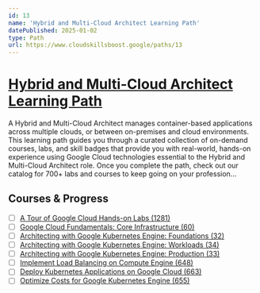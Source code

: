 ```yaml
---
id: 13
name: 'Hybrid and Multi-Cloud Architect Learning Path'
datePublished: 2025-01-02
type: Path
url: https://www.cloudskillsboost.google/paths/13
---
```


# [Hybrid and Multi-Cloud Architect Learning Path](https://www.cloudskillsboost.google/paths/13)

A Hybrid and Multi-Cloud Architect manages container-based applications across multiple clouds, or between on-premises and cloud environments. This learning path guides you through a curated collection of on-demand courses, labs, and skill badges that provide you with real-world, hands-on experience using Google Cloud technologies essential to the Hybrid and Multi-Cloud Architect role. Once you complete the path, check out our catalog for 700+ labs and courses to keep going on your profession...

## Courses & Progress

- [ ] [A Tour of Google Cloud Hands-on Labs (1281)](../courses/A-Tour-of-Google-Cloud-Hands-on-Labs.md)
- [ ] [Google Cloud Fundamentals: Core Infrastructure (60)](../courses/Google-Cloud-Fundamentals-Core-Infrastructure.md)
- [ ] [Architecting with Google Kubernetes Engine: Foundations (32)](../courses/Architecting-with-Google-Kubernetes-Engine-Foundations.md)
- [ ] [Architecting with Google Kubernetes Engine: Workloads (34)](../courses/Architecting-with-Google-Kubernetes-Engine-Workloads.md)
- [ ] [Architecting with Google Kubernetes Engine: Production (33)](../courses/Architecting-with-Google-Kubernetes-Engine-Production.md)
- [ ] [Implement Load Balancing on Compute Engine (648)](../courses/Implement-Load-Balancing-on-Compute-Engine.md)
- [ ] [Deploy Kubernetes Applications on Google Cloud (663)](../courses/Deploy-Kubernetes-Applications-on-Google-Cloud.md)
- [ ] [Optimize Costs for Google Kubernetes Engine (655)](../courses/Optimize-Costs-for-Google-Kubernetes-Engine.md)
